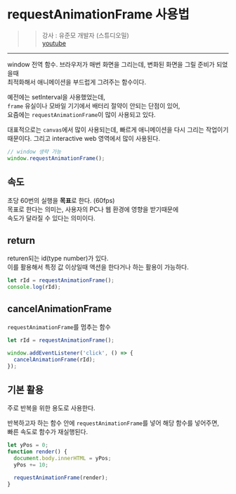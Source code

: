 # requestAnimationFrame 사용법
>> 강사 : 유준모 개발자 (스튜디오밀)<br>[youtube](https://www.youtube.com/watch?v=9XnqDSabFjM&t=3s)

--- 

window 전역 함수.
브라우저가 매번 화면을 그리는데, 변화된 화면을 그릴 준비가 되었을때  
최적화해서 애니메이션을 부드럽게 그려주는 함수이다.

예전에는 setInterval을 사용했었는데,  
`frame` 유실이나 모바일 기기에서 배터리 절약이 안되는 단점이 있어,  
요즘에는 `requestAnimationFrame`이 많이 사용되고 있다.  

대표적으로는 `canvas`에서 많이 사용되는데, 빠르게 애니메이션을 다시 그리는 작업이기 때문이다.
그리고 interactive web 영역에서 많이 사용된다.

```javascript
// window 생략 가능
window.requestAnimationFrame();
```

## 속도
초당 60번의 실행을 **목표**로 한다. (60fps)  
목표로 한다는 의미는, 사용자의 PC나 웹 환경에 영향을 받기때문에  
속도가 달라질 수 있다는 의미이다.

## return
returen되는 id(type number)가 있다.  
이를 활용해서 특정 값 이상일때 액션을 한다거나 하는 활용이 가능하다.

```javascript
let rId = requestAnimationFrame();
console.log(rId);
```

## cancelAnimationFrame
`requestAnimationFrame`를 멈추는 함수

```javascript
let rId = requestAnimationFrame();

window.addEventListener('click', () => {
  cancelAnimationFrame(rId);
});
```

## 기본 활용
주로 반복을 위한 용도로 사용한다.  

반복하고자 하는 함수 안에 `requestAnimationFrame`를 넣어 해당 함수를 넣어주면,  
빠른 속도로 함수가 재실행된다.

```javascript
let yPos = 0;
function render() {
  document.body.innerHTML = yPos;
  yPos += 10;

  requestAnimationFrame(render);
}
```

 
